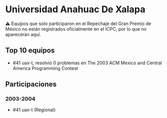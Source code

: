 # Universidad Anahuac De Xalapa

:warning: Equipos que solo participaron en el Repechaje del Gran Premio de México no están registrados oficialmente en el ICPC, por lo que no aparecerán aquí.

## Top 10 equipos

- #41 uax-t, resolvió 0 problemas en The 2003 ACM Mexico and Central America Programming Contest

## Participaciones

### 2003-2004

- #41 uax-t (Regional)



